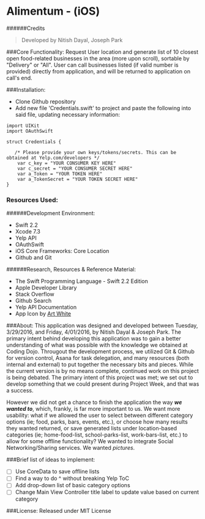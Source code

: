 # Alimentum - (iOS)

######Credits

 >Developed by Nitish Dayal, Joseph Park <br />

###Core Functionality:
  Request User location and generate list of 10 closest open food-related businesses in the area (more upon scroll), 
  sortable by "Delivery" or "All".
  User can call businesses listed (if valid number is provided) directly from application, and will be returned to application on call's end.
  
###Installation:
 - Clone Github repository
 - Add new file 'Credentials.swift' to project and paste the following into said file, updating necessary information:

```
import UIKit
import OAuthSwift

struct Credentials {

   /* Please provide your own keys/tokens/secrets. This can be obtained at Yelp.com/developers */
    var c_key = "YOUR CONSUMER KEY HERE"
    var c_secret = "YOUR CONSUMER SECRET HERE"
    var a_Token = "YOUR TOKEN HERE"
    var a_TokenSecret = "YOUR TOKEN SECRET HERE"
}
```
  
### Resources Used:

######Development Environment: 
  - Swift 2.2
  - Xcode 7.3
  - Yelp API
  - OAuthSwift
  - iOS Core Frameworks: Core Location
  - Github and Git
  
######Research, Resources & Reference Material: 
  - The Swift Programming Language - Swift 2.2 Edition
  - Apple Developer Library
  - Stack Overflow
  - Github Search
  - Yelp API Documentation
  - App Icon by [Art White](https://www.iconfinder.com/ArtWhite)
  
###About:
  This application was designed and developed between Tuesday, 3/29/2016, and Friday, 4/01/2016, by Nitish Dayal & Joseph Park. The primary intent behind developing this application was to gain a better understanding of what was possible with the knowledge we obtained at Coding Dojo. Througout the development process, we utilized Git & Github for version control, Asana for task delegation, and many resources (both internal and external) to put together the necessary bits and pieces. While the current version is by no means complete, continued work on this project is being debated. The primary intent of this project was met; we set out to develop something that we could present during Project Week, and that was a success.
  
However we did not get a chance to finish the application the way **_we wanted to_**, which, frankly, is far more important to us. We want more usability: what if we allowed the user to select between different category options (ie; food, parks, bars, events, etc.), or choose how many results they wanted returned, or save generated lists under location-based categories (ie; home-food-list, school-parks-list, work-bars-list, etc.) to allow for some offline functionality? We wanted to integrate Social Networking/Sharing services. We wanted _pictures_. 

###Brief list of ideas to implement:
- [ ] Use CoreData to save offline lists
- [ ] Find a way to do ^ without breaking Yelp ToC
- [ ] Add drop-down list of basic category options
- [ ] Change Main View Controller title label to update value based on current category 

###License:
  Released under MIT License
